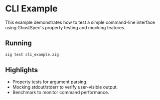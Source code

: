 # CLI Example

This example demonstrates how to test a simple command-line interface using GhostSpec's property testing and mocking features.

## Running

```bash
zig test cli_example.zig
```

## Highlights

- Property tests for argument parsing.
- Mocking stdout/stderr to verify user-visible output.
- Benchmark to monitor command performance.
